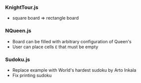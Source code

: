 ### KnightTour.js
* square board => rectangle board

### NQueen.js
* Board can be filled with arbitrary configuration of Queen's
* User can place cells `E` that must be empty

### Sudoku.js
* Replace example with World's hardest sudoku by Arto Inkala
* Fix printing sudoku
